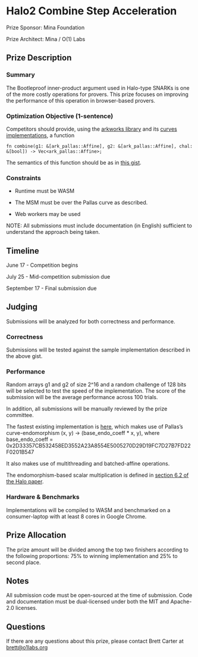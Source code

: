 # Halo2 Combine Step Acceleration

Prize Sponsor: Mina Foundation

Prize Architect: Mina / O(1) Labs

## Prize Description

### Summary

The Bootleproof inner-product argument used in Halo-type SNARKs is one of the more costly operations for provers. This prize focuses on improving the performance of this operation in browser-based provers.

  

### Optimization Objective (1-sentence)

Competitors should provide, using the [arkworks library](https://github.com/arkworks-rs/) and its [curves implementations](https://github.com/arkworks-rs/curves/), a function

  

	fn combine(g1: &[ark_pallas::Affine], g2: &[ark_pallas::Affine], chal: &[bool]) -> Vec<ark_pallas::Affine>;

  

The semantics of this function should be as in [this gist](https://gist.github.com/imeckler/9cd2ec6bb7a6e77eedc838cf4933b7c7).

  

### Constraints

- Runtime must be WASM

- The MSM must be over the Pallas curve as described.

- Web workers may be used

  

NOTE: All submissions must include documentation (in English) sufficient to understand the approach being taken.

  
  
  

## Timeline

June 17 - Competition begins

July 25 - Mid-competition submission due

September 17 - Final submission due

## Judging

Submissions will be analyzed for both correctness and performance.

### Correctness

Submissions will be tested against the sample implementation described in the above gist.

### Performance

Random arrays g1 and g2 of size 2^16 and a random challenge of 128 bits will be selected to test the speed of the implementation. The score of the submission will be the average performance across 100 trials.

  

In addition, all submissions will be manually reviewed by the prize committee.

  

The fastest existing implementation is [here](https://github.com/o1-labs/proof-systems/blob/194b0748bc8a674f9453d11be8342e233e070752/poly-commitment/src/combine.rs#L288), which makes use of Pallas’s curve-endomorphism (x, y) -> (base_endo_coeff * x, y), where base_endo_coeff = 0x2D33357CB532458ED3552A23A8554E5005270D29D19FC7D27B7FD22F0201B547

  

It also makes use of multithreading and batched-affine operations.

  

The endomorphism-based scalar multiplication is defined in [section 6.2 of the Halo paper](https://eprint.iacr.org/2019/1021.pdf).

### Hardware & Benchmarks

Implementations will be compiled to WASM and benchmarked on a consumer-laptop with at least 8 cores in Google Chrome.

## Prize Allocation

The prize amount will be divided among the top two finishers according to the following proportions: 75% to winning implementation and 25% to second place.

## Notes

All submission code must be open-sourced at the time of submission. Code and documentation must be dual-licensed under both the MIT and Apache-2.0 licenses.

## Questions

If there are any questions about this prize, please contact Brett Carter at brett@o1labs.org
